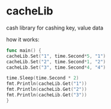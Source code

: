 # cacheLib
cash library for cashing key, value data

how it works:
```go
func main() {
cacheLib.Set("1", time.Second*5, "1")
cacheLib.Set("2", time.Second*1, "2")
cacheLib.Set("3", time.Second*4, "4")

time.Sleep(time.Second * 2)
fmt.Println(cacheLib.Get("1"))
fmt.Println(cacheLib.Get("2"))
fmt.Println(cacheLib.Get("3"))
}

```